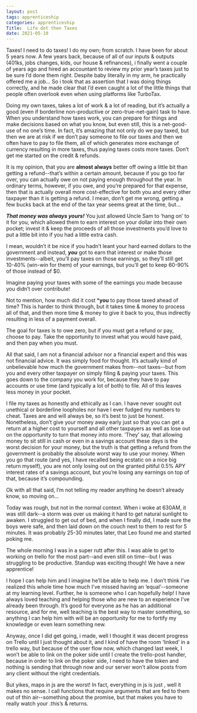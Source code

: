 ```yaml
---
layout: post 
tags: apprenticeship
categories: apprenticeship
Title:  Life dot then Taxes
date: 2021-05-10
---
```


Taxes!  I need to do taxes!  I do my own; from scratch.  I have been for about 5 years now.  A few years back, because of all of our inputs & outputs (401ks, jobs changes, kids, our house & refinances), i finally went a couple of years ago and hired an accountant to review my prior year’s taxes just to be sure I’d done them right.  Despite baby literally in my arm, he practically offered me a job…  So i took that as assertion that I was doing things correctly, and he made clear that I’d even caught a lot of the little things that people often overlook even when using platforms like TurboTax.

Doing my own taxes, takes a lot of work & a lot of reading, but it’s actually a good (even if borderline non-productive or zero-true-net-gain) task to have.  When you understand how taxes work, you can prepare for things and make decisions based on what you know, but even still, this is a net-good-use of no one’s time.  In fact, it’s amazing that not only do we pay taxed, but then we are at risk if we don’t pay someone to file our taxes and then we often have to pay to file them, all of which generates more exchange of currency resulting in more taxes, thus paying taxes costs more taxes.  Don’t get me started on the credit & refunds.

It is my opinion, that you are **almost always** better off owing a little bit than getting a refund--that’s within a certain amount, because if you go too far over, you can actually owe on not paying enough throughout the year.  In ordinary terms, however, if you owe, and you’re prepared for that expense, then that is actually overall more cost-effective for both you and every other taxpayer than it is getting a refund.  I mean, don’t get me wrong, getting a few bucks back at the end of the tax year seems great at the time, but…

***That money was always yours!***  You just allowed Uncle Sam to ‘hang on’ to it for you, which allowed them to earn interest on your dollar into their own pocket; invest it & keep the proceeds of all those investments you’d love to put a little bit into if you had a little extra cash.

I mean, wouldn’t it be nice if you hadn’t leant your hard earned dollars to the government and instead, ***you*** got to earn that interest or make those investments--albeit, you’ll pay taxes on those earnings, so they’ll still get 10-40% (win-win for them) of your earnings, but you’ll get to keep 60-90% of those instead of $0.

Imagine paying your taxes with some of the earnings you made because you didn’t over contribute!

Not to mention, how much did it cost ***you** to pay those taxed ahead of time?  This is harder to think through, but it takes time & money to process all of that, and then more time & money to give it back to you, thus indirectly resulting in less of a payment overall.

The goal for taxes is to owe zero, but if you must get a refund or pay, choose to pay.  Take the opportunity to invest what you would have paid, and then pay when you must.

All that said, I am not a financial advisor nor a financial expert and this was not financial advice. It was simply food for thought.  It’s actually kind of unbelievable how much the government makes from--not taxes--but from you and every other taxpayer on simply filing & paying your taxes.  This goes down to the company you work for, because they have to pay accounts or use time (and typically a lot of both) to file.  All of this leaves less money in your pocket.

I file my taxes as honestly and ethically as I can.  I have never sought out unethical or borderline loopholes nor have I ever fudged my numbers to cheat.  Taxes are and will always be, so it’s best to just be honest.  Nonetheless, don’t give your money away early just so that you can get a return at a higher cost to yourself and all other taxpayers as well as lose out on the opportunity to turn that money into more.  ‘They’ say, that allowing money to sit still in cash or even in a savings account these days is the worst decision for your money, but the truth is that getting a refund from the government is probably the absolute worst way to use your money.  When you go that route (and yes, I have recalled being ecstatic on a nice big return myself), you are not only losing out on the granted pitiful 0.5% APY interest rates of a savings account, but you’re losing any earnings on top of that, because it’s compounding.

Ok with all that said, I’m not telling my reader anything he doesn’t already know, so moving on…

Today was rough, but not in the normal context.  When i woke at 630AM, it was still dark--a storm was over us making it hard to get natural sunlight to awaken.  I struggled to get out of bed, and when I finally did, I made sure the boys were safe, and then laid down on the couch next to them to rest for 5 minutes.  It was probably 25-30 minutes later, that Leo found me and started poking me.

The whole morning I was in a super rutt after this.  I was able to get to working on trello for the most part--and even still on time--but I was struggling to be productive.  Standup was exciting though!  We have a new apprentice!

I hope I can help him and I imagine he’ll be able to help me.  I don’t think I’ve realized this whole time how much I’ve missed having an ‘equal’--someone at my learning level.  Further, he is someone who I can hopefully help!  I have always loved teaching and helping those who are new to an experience I’ve already been through. It’s good for everyone as he has an additional resource, and for me, well teaching is the best way to master something, so anything I can help him with will be an opportunity for me to fortify my knowledge or even learn something new.

Anyway, once I did get going, i made, well I thought it was decent progress on Trello until I just thought about it, and I kind of have the room ‘linked’ in a trello way, but because of the user flow now, which changed last week, I won’t be able to link on the poker side until I create the trello-post handler, because in order to link on the poker side, I need to have the token and nothing is sending that through now and our server won’t allow posts from any client without the right credentials.

But yikes, maps in js are the worst!  In fact, everything in js is just , well it makes no sense.  I call functions that require arguments that are fed to them out of thin air--something about the promise, but that makes you have to really watch your .this’s & returns.  

